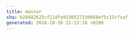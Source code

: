 ```yaml
---
title: master
sha: b20482625cf11dfe9330527330660ef5c15cfcaf
generated: 2018-10-16 21:13:16 +0200
---
```

